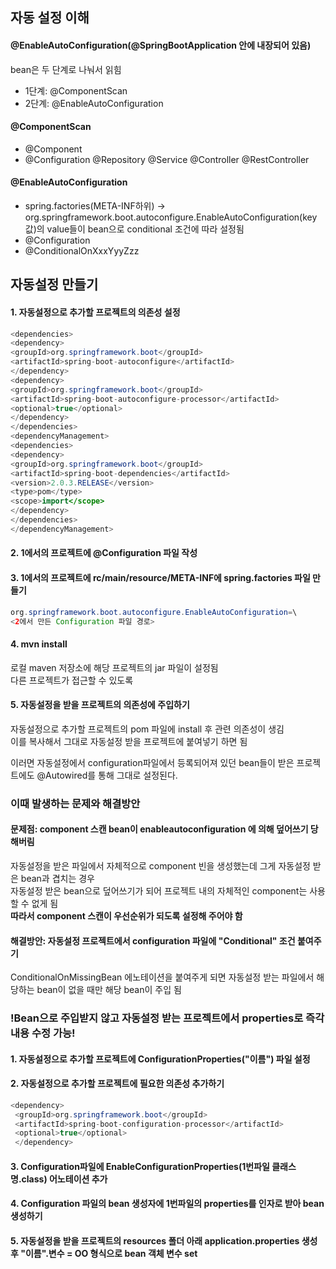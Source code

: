 ## 자동 설정 이해 

#### @EnableAutoConfiguration(@SpringBootApplication 안에 내장되어 있음)
bean은 두 단계로 나눠서 읽힘           
 - 1단계: @ComponentScan             
 - 2단계: @EnableAutoConfiguration           

#### @ComponentScan
 - @Component         
 - @Configuration @Repository @Service @Controller @RestController           

#### @EnableAutoConfiguration
 - spring.factories(META-INF하위) -> org.springframework.boot.autoconfigure.EnableAutoConfiguration(key값)의 value들이 bean으로 conditional 조건에 따라 설정됨                
 - @Configuration             
 - @ConditionalOnXxxYyyZzz               

## 자동설정 만들기

#### 1. 자동설정으로 추가할 프로젝트의 의존성 설정 
```java
<dependencies>
<dependency>
<groupId>org.springframework.boot</groupId>
<artifactId>spring-boot-autoconfigure</artifactId>
</dependency>
<dependency>
<groupId>org.springframework.boot</groupId>
<artifactId>spring-boot-autoconfigure-processor</artifactId>
<optional>true</optional>
</dependency>
</dependencies>
<dependencyManagement>
<dependencies>
<dependency>
<groupId>org.springframework.boot</groupId>
<artifactId>spring-boot-dependencies</artifactId>
<version>2.0.3.RELEASE</version>
<type>pom</type>
<scope>import</scope>
</dependency>
</dependencies>
</dependencyManagement>
```

#### 2. 1에서의 프로젝트에 @Configuration 파일 작성
#### 3. 1에서의 프로젝트에 rc/main/resource/META-INF에 spring.factories 파일 만들기
```java
org.springframework.boot.autoconfigure.EnableAutoConfiguration=\
<2에서 만든 Configuration 파일 경로>
```
#### 4. mvn install
로컬 maven 저장소에 해당 프로젝트의 jar 파일이 설정됨           
다른 프로젝트가 접근할 수 있도록             

#### 5. 자동설정을 받을 프로젝트의 의존성에 주입하기 
자동설정으로 추가할 프로젝트의 pom 파일에 install 후 관련 의존성이 생김           
이를 복사해서 그대로 자동설정 받을 프로젝트에 붙여넣기 하면 됨              

이러면 자동설정에서 configuration파일에서 등록되어져 있던 bean들이 받은 프로젝트에도 @Autowired를 통해 그대로 설정된다.         

### 이때 발생하는 문제와 해결방안
#### 문제점: component 스캔 bean이 enableautoconfiguration 에 의해 덮어쓰기 당해버림
자동설정을 받은 파일에서 자체적으로 component 빈을 생성했는데 그게 자동설정 받은 bean과 겹치는 경우          
자동설정 받은 bean으로 덮어쓰기가 되어 프로젝트 내의 자체적인 component는 사용할 수 없게 됨          
**따라서 component 스캔이 우선순위가 되도록 설정해 주어야 함**        

#### 해결방안: 자동설정 프로젝트에서 configuration 파일에 "Conditional" 조건 붙여주기          
ConditionalOnMissingBean 에노테이션을 붙여주게 되면 자동설정 받는 파일에서 해당하는 bean이 없을 때만 해당 bean이 주입 됨         


### !Bean으로 주입받지 않고 자동설정 받는 프로젝트에서 properties로 즉각 내용 수정 가능!
#### 1. 자동설정으로 추가할 프로젝트에 ConfigurationProperties("이름") 파일 설정 
#### 2. 자동설정으로 추가할 프로젝트에 필요한 의존성 추가하기 
```java
<dependency>
 <groupId>org.springframework.boot</groupId>
 <artifactId>spring-boot-configuration-processor</artifactId>
 <optional>true</optional>
 </dependency>
```
#### 3. Configuration파일에 EnableConfigurationProperties(1번파일 클래스명.class) 어노테이션 추가 
#### 4. Configuration 파일의 bean 생성자에 1번파일의 properties를 인자로 받아 bean 생성하기       
#### 5. 자동설정을 받을 프로젝트의 resources 폴더 아래 application.properties 생성 후 "이름".변수 = OO 형식으로 bean 객체 변수 set




